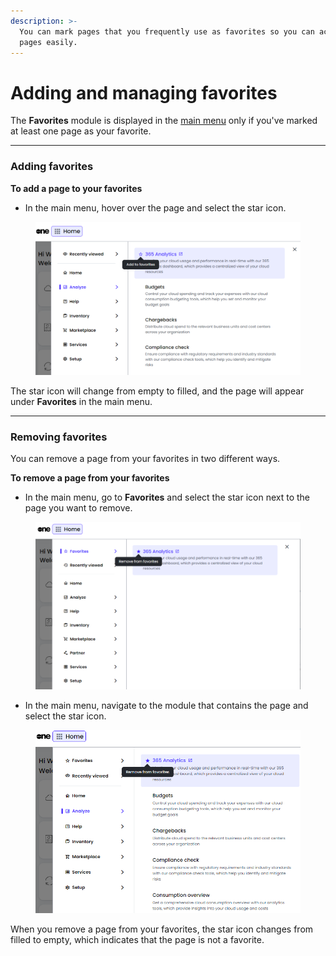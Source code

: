 ```yaml
---
description: >-
  You can mark pages that you frequently use as favorites so you can access such
  pages easily.
---
```


# Adding and managing favorites

The **Favorites** module is displayed in the [main menu](<../README (1).md#main-menu>) only if you've marked at least one page as your favorite.

***

### Adding favorites

**To add a page to your favorites**

* In the main menu, hover over the page and select the star icon.&#x20;

<figure><img src="../.gitbook/assets/image (21).png" alt=""><figcaption></figcaption></figure>

The star icon will change from empty to filled, and the page will appear under **Favorites** in the main menu.

***

### Removing favorites

You can remove a page from your favorites in two different ways.

**To remove a page from your favorites**

* In the main menu, go to **Favorites** and select the star icon next to the page you want to remove.

<figure><img src="../.gitbook/assets/image (19).png" alt=""><figcaption></figcaption></figure>

* In the main menu, navigate to the module that contains the page and select the star icon.&#x20;

<figure><img src="../.gitbook/assets/image (20).png" alt=""><figcaption></figcaption></figure>

When you remove a page from your favorites, the star icon changes from filled to empty, which indicates that the page is not a favorite.&#x20;
